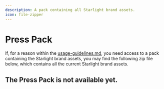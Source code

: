 ```yaml
---
description: A pack containing all Starlight brand assets.
icon: file-zipper
---
```


# Press Pack

If, for a reason within the [usage-guidelines.md](../../../../information/official/usage-guidelines.md "mention"), you need access to a pack containing the Starlight brand assets, you may find the following zip file below, which contains all the current Starlight brand assets.



## The Press Pack is not available yet.
